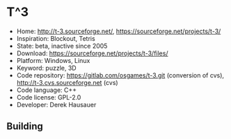 # T^3

- Home: http://t-3.sourceforge.net/, https://sourceforge.net/projects/t-3/
- Inspiration: Blockout, Tetris
- State: beta, inactive since 2005
- Download: https://sourceforge.net/projects/t-3/files/
- Platform: Windows, Linux
- Keyword: puzzle, 3D
- Code repository: https://gitlab.com/osgames/t-3.git (conversion of cvs), http://t-3.cvs.sourceforge.net (cvs)
- Code language: C++
- Code license: GPL-2.0
- Developer: Derek Hausauer

## Building
